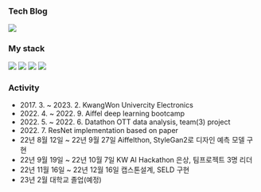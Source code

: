 <div>
<h3>Tech Blog</h3>
<a href="https://velog.io/@jujemu"><img src="https://img.shields.io/badge/velog-20C997?style=for-the-badge&logo=Velog&logoColor=white"></a>

<p>
  <h3>My stack</h3>
  <img src="https://img.shields.io/badge/python3-3776AB?style=for-the-badge&logo=Python&logoColor=white">  
  <img src="https://img.shields.io/badge/pytorch-EE4C2C?style=for-the-badge&logo=Pytorch&logoColor=white">
  <img src="https://img.shields.io/badge/tensorflow-FF6F00?style=for-the-badge&logo=Tensorflow&logoColor=white">
  <img src="https://img.shields.io/badge/git-F05032?style=for-the-badge&logo=Git&logoColor=white">
</p>

<h3>Activity</h3>
<ul>
  <li>2017. 3. ~ 2023. 2. KwangWon Univercity Electronics</li>
  <li>2022. 4. ~ 2022. 9. Aiffel deep learning bootcamp</li>
  <li>2022. 5. ~ 2022. 6. Datathon OTT data analysis, team(3) project </li>
  <li>2022. 7. ResNet implementation based on paper</li>
  <li>22년 8월 12일 ~ 22년 9월 27일 Aiffelthon, StyleGan2로 디자인 예측 모델 구현</li>
  <li>22년 9월 19일 ~ 22년 10월 7일 KW AI Hackathon 은상, 팀프로젝트 3명 리더</li>
  <li>22년 11월 16일 ~ 22년 12월 16일 캡스톤설계, SELD 구현 </li>
  <li>23년 2월 대학교 졸업(예정)</li>
